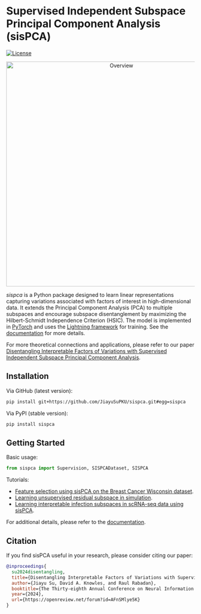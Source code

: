 # Supervised Independent Subspace Principal Component Analysis (sisPCA)

[![License](https://img.shields.io/badge/license-MIT-blue.svg)](./LICENSE)

<!-- ![Overview](/docs/img/sisPCA.png) -->

<!-- fig -->
<div align="center">
<img src="docs/img/sisPCA.png" alt="Overview" width="600px"/>
</div>

*sispca* is a Python package designed to learn linear representations capturing variations associated with factors of interest in high-dimensional data. It extends the Principal Component Analysis (PCA) to multiple subspaces and encourage subspace disentanglement by maximizing the Hilbert-Schmidt Independence Criterion (HSIC). The model is implemented in [PyTorch](https://pytorch.org/) and uses the [Lightning framework](https://lightning.ai/docs/pytorch/stable/) for training. See the [documentation](https://sispca.readthedocs.io/en/latest/index.html) for more details.

For more theoretical connections and applications, please refer to our paper [Disentangling Interpretable Factors of Variations with Supervised Independent Subspace Principal Component Analysis](https://openreview.net/forum?id=AFnSMlye5K).

## Installation
Via GitHub (latest version):
```bash
pip install git+https://github.com/JiayuSuPKU/sispca.git#egg=sispca
```

Via PyPI (stable version):
```bash
pip install sispca
```

## Getting Started
Basic usage:
```python
from sispca import Supervision, SISPCADataset, SISPCA
```
Tutorials:
* [Feature selection using sisPCA on the Breast Cancer Wisconsin dataset](docs/source/tutorials/tutorial_brca.ipynb).
* [Learning unsupervised residual subspace in simulation](docs/source/tutorials/tutorial_donut.ipynb).
* [Learning interpretable infection subspaces in scRNA-seq data using sisPCA](docs/source/tutorials/tutorial_scrna_pca.ipynb).

For additional details, please refer to the [documentation](https://sispca.readthedocs.io/en/latest/index.html).


## Citation
If you find sisPCA useful in your research, please consider citing our paper:
```bibtex
@inproceedings{
  su2024disentangling,
  title={Disentangling Interpretable Factors of Variations with Supervised Independent Subspace Principal Component Analysis},
  author={Jiayu Su, David A. Knowles, and Raul Rabadan},
  booktitle={The Thirty-eighth Annual Conference on Neural Information Processing Systems},
  year={2024},
  url={https://openreview.net/forum?id=AFnSMlye5K}
}
```
